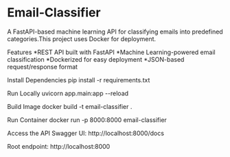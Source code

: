 # Email-Classifier
A FastAPI-based machine learning API for classifying emails into predefined categories.This project uses Docker for deployment.

Features
*REST API built with FastAPI
*Machine Learning-powered email classification
*Dockerized for easy deployment
*JSON-based request/response format

Install Dependencies
pip install -r requirements.txt

Run Locally
uvicorn app.main:app --reload

Build Image
docker build -t email-classifier .

Run Container
docker run -p 8000:8000 email-classifier

Access the API
Swagger UI: http://localhost:8000/docs

Root endpoint: http://localhost:8000
